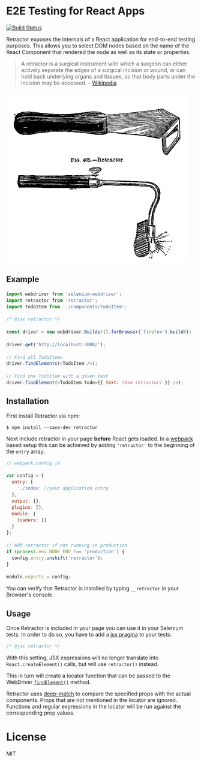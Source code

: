 # E2E Testing for React Apps

[![Build Status](https://travis-ci.org/LiquidLabsGmbH/retractor.svg?branch=master)](https://travis-ci.org/LiquidLabsGmbH/retractor)

Retractor exposes the internals of a React application for end-to-end testing purposes. This allows you to select DOM nodes based on the name of the React Component that rendered the node as well as its state or properties.


> A retractor is a surgical instrument with which a surgeon can either actively separate the edges of a surgical incision or wound, or can hold back underlying organs and tissues, so that body parts under the incision may be accessed. – [Wikipedia][wikipedia]

![retractor](retractor.png)

## Example

```js
import webdriver from 'selenium-webdriver';
import retractor from 'retractor';
import TodoItem from './components/TodoItem';

/* @jsx retractor */

const driver = new webdriver.Builder().forBrowser('firefox').build();

driver.get('http://localhost:3000/');

// Find all TodoItems
driver.findElements(<TodoItem />);

// Find one TodoItem with a given text
driver.findElement(<TodoItem todo={{ text: /Use retractor/ }} />);
```

## Installation

First install Retractor via npm:

```
$ npm install --save-dev retractor
```

Next include retractor in your page __before__ React gets loaded. In a [webpack](https://webpack.github.io/) based setup this can be achieved by adding `'retractor'` to the beginning of the `entry` array:

```javascript
// webpack.config.js

var config = {
  entry: [
    './index' //your application entry
  ],
  output: {},
  plugins: [],
  module: {
    loaders: []
  }
};

// Add retractor if not running in production
if (process.env.NODE_ENV !== 'production') {
  config.entry.unshift('retractor');
}

module.exports = config;
```

You can verify that Retractor is installed by typing `__retractor` in your Browser's console.


## Usage

Once Retractor is included in your page you can use it in your Selenium tests. In order to do so, you have to add a [jsx pragma](http://babeljs.io/docs/plugins/transform-react-jsx/#custom) to your tests:

```js
/* @jsx retractor */
```

With this setting, JSX expressions will no longer translate into `React.createElement()` calls, but will use `retractor()` instead.

This in turn will create a locator function that can be passed to the WebDriver [`findElement()`](http://seleniumhq.github.io/selenium/docs/api/javascript/module/selenium-webdriver/index_exports_WebDriver.html#findElement) method.

Retractor uses [deep-match](https://www.npmjs.com/package/deep-match) to compare the specified props with the actual components. Props that are not mentioned in the locator are ignored. Functions and regular expressions in the locator will be run against the corresponding prop values.

[wikipedia]: https://en.wikipedia.org/wiki/Retractor_(medical)

# License

MIT
